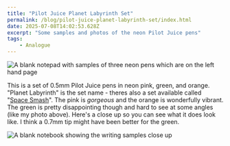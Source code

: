 ```yaml
---
title: "Pilot Juice Planet Labyrinth Set"
permalink: /blog/pilot-juice-planet-labyrinth-set/index.html
date: 2025-07-08T14:02:53.628Z
excerpt: "Some samples and photos of the neon Pilot Juice pens"
tags:
    - Analogue
---
```


![A blank notepad with samples of three neon pens which are on the left hand page](https://cdn.rknight.me/site/2025/pilot-juice-labyrinth-sample.jpg)

This is a set of 0.5mm Pilot Juice pens in neon pink, green, and orange. "Planet Labyrinth" is the set name - theres also a set available called "[Space Smash](https://stationerypal.com/products/pilot-juice-space-smash-limited-edition-gel-pen-neon-color-set-of-3)". The pink is _gorgeous_ and the orange is wonderfully vibrant. The green is pretty disappointing though and hard to see at some angles (like my photo above). Here's a close up so you can see what it does look like. I think a 0.7mm tip might have been better for the green.

![A blank notebook showing the writing samples close up](https://cdn.rknight.me/site/2025/pilot-juice-labyrinth-sample-close-up.jpg)